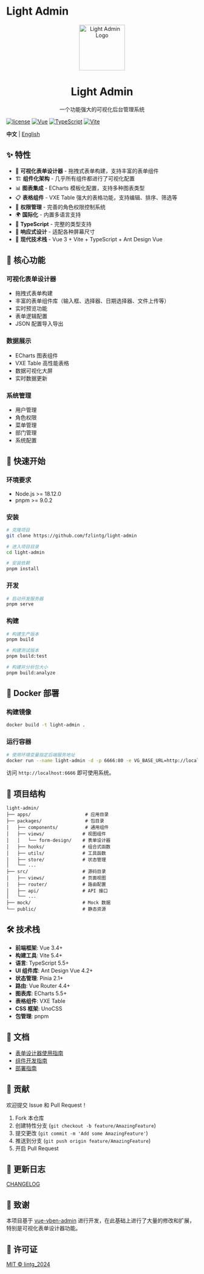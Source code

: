 # Light Admin

<div align="center">
  <img alt="Light Admin Logo" width="120" height="120" src="./public/logo.png">
  <h1>Light Admin</h1>
  <p>一个功能强大的可视化后台管理系统</p>
</div>

[![license](https://img.shields.io/github/license/fzlintg/light-admin.svg)](LICENSE) [![Vue](https://img.shields.io/badge/Vue-3.4+-4FC08D?style=flat&logo=vue.js&logoColor=white)](https://vuejs.org/) [![TypeScript](https://img.shields.io/badge/TypeScript-5.5+-3178C6?style=flat&logo=typescript&logoColor=white)](https://www.typescriptlang.org/) [![Vite](https://img.shields.io/badge/Vite-5.4+-646CFF?style=flat&logo=vite&logoColor=white)](https://vitejs.dev/)

**中文** | [English](./README.zh-CN.md)

## ✨ 特性

- 🎨 **可视化表单设计器** - 拖拽式表单构建，支持丰富的表单组件
- 🏗️ **组件化架构** - 几乎所有组件都进行了可视化配置
- 📊 **图表集成** - ECharts 模板化配置，支持多种图表类型
- 📋 **表格组件** - VXE Table 强大的表格功能，支持编辑、排序、筛选等
- 🔐 **权限管理** - 完善的角色权限控制系统
- 🌍 **国际化** - 内置多语言支持
- 🎯 **TypeScript** - 完整的类型支持
- 📱 **响应式设计** - 适配各种屏幕尺寸
- 🚀 **现代技术栈** - Vue 3 + Vite + TypeScript + Ant Design Vue

## 🎯 核心功能

### 可视化表单设计器

- 拖拽式表单构建
- 丰富的表单组件库（输入框、选择器、日期选择器、文件上传等）
- 实时预览功能
- 表单逻辑配置
- JSON 配置导入导出

### 数据展示

- ECharts 图表组件
- VXE Table 高性能表格
- 数据可视化大屏
- 实时数据更新

### 系统管理

- 用户管理
- 角色权限
- 菜单管理
- 部门管理
- 系统配置

## 🚀 快速开始

### 环境要求

- Node.js >= 18.12.0
- pnpm >= 9.0.2

### 安装

```bash
# 克隆项目
git clone https://github.com/fzlintg/light-admin

# 进入项目目录
cd light-admin

# 安装依赖
pnpm install
```

### 开发

```bash
# 启动开发服务器
pnpm serve
```

### 构建

```bash
# 构建生产版本
pnpm build

# 构建测试版本
pnpm build:test

# 构建并分析包大小
pnpm build:analyze
```

## 🐳 Docker 部署

### 构建镜像

```bash
docker build -t light-admin .
```

### 运行容器

```bash
# 使用环境变量指定后端服务地址
docker run --name light-admin -d -p 6666:80 -e VG_BASE_URL=http://localhost:3333 light-admin
```

访问 `http://localhost:6666` 即可使用系统。

## 📁 项目结构

```
light-admin/
├── apps/                    # 应用目录
├── packages/                # 包目录
│   ├── components/          # 通用组件
│   ├── views/              # 视图组件
│   │   └── form-design/    # 表单设计器
│   ├── hooks/              # 组合式函数
│   ├── utils/              # 工具函数
│   ├── store/              # 状态管理
│   └── ...
├── src/                    # 源码目录
│   ├── views/              # 页面视图
│   ├── router/             # 路由配置
│   ├── api/                # API 接口
│   └── ...
├── mock/                   # Mock 数据
└── public/                 # 静态资源
```

## 🛠️ 技术栈

- **前端框架**: Vue 3.4+
- **构建工具**: Vite 5.4+
- **语言**: TypeScript 5.5+
- **UI 组件库**: Ant Design Vue 4.2+
- **状态管理**: Pinia 2.1+
- **路由**: Vue Router 4.4+
- **图表库**: ECharts 5.5+
- **表格组件**: VXE Table
- **CSS 框架**: UnoCSS
- **包管理**: pnpm

## 📖 文档

- [表单设计器使用指南](./docs/form-designer.md)
- [组件开发指南](./docs/component-development.md)
- [部署指南](./docs/deployment.md)

## 🤝 贡献

欢迎提交 Issue 和 Pull Request！

1. Fork 本仓库
2. 创建特性分支 (`git checkout -b feature/AmazingFeature`)
3. 提交更改 (`git commit -m 'Add some AmazingFeature'`)
4. 推送到分支 (`git push origin feature/AmazingFeature`)
5. 开启 Pull Request

## 📄 更新日志

[CHANGELOG](./CHANGELOG.zh_CN.md)

## 🙏 致谢

本项目基于 [vue-vben-admin](https://github.com/vbenjs/vue-vben-admin) 进行开发，在此基础上进行了大量的修改和扩展，特别是可视化表单设计器功能。

## 📝 许可证

[MIT © lintg_2024](./LICENSE)
